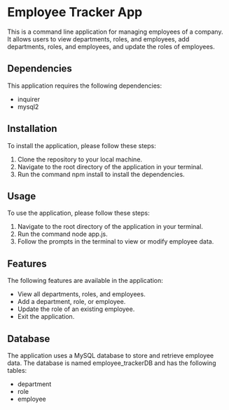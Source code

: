 # Employee Tracker App
This is a command line application for managing employees of a company. It allows users to view departments, roles, and employees, add departments, roles, and employees, and update the roles of employees.

## Dependencies
This application requires the following dependencies:

* inquirer
* mysql2

## Installation
To install the application, please follow these steps:

1. Clone the repository to your local machine.
2. Navigate to the root directory of the application in your terminal.
3. Run the command npm install to install the dependencies.

## Usage
To use the application, please follow these steps:

1. Navigate to the root directory of the application in your terminal.
2. Run the command node app.js.
3. Follow the prompts in the terminal to view or modify employee data.

## Features
The following features are available in the application:

* View all departments, roles, and employees.
* Add a department, role, or employee.
* Update the role of an existing employee.
* Exit the application.

## Database
The application uses a MySQL database to store and retrieve employee data. The database is named employee_trackerDB and has the following tables:

* department
* role
* employee
